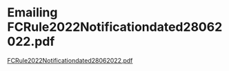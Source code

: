 # Emailing FCRule2022Notificationdated28062022.pdf

[FCRule2022Notificationdated28062022.pdf](../files/5a2ab513-00f0-4e37-9f76-b8c4d1ae90f9.pdf)